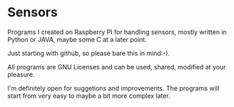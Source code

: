 # Sensors
Programs I created on Raspberry PI for handling sensors, mostly written in Python or JAVA, maybe some C at a later point.

Just starting with github, so please bare this in mind:-).

All programs are GNU Licenses and can be used, shared, modified at your pleasure.

I'm definitely open for suggetions and improvements. The programs will start from very easy to maybe a bit more complex later.
